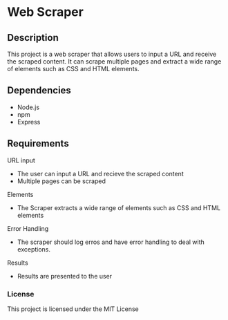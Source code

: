 # Web Scraper

## Description
This project is a web scraper that allows users to input a URL and receive the scraped content. It can scrape multiple pages and extract a wide range of elements such as CSS and HTML elements.

## Dependencies
- Node.js
- npm
- Express

## Requirements
URL input
- The user can input a URL and recieve the scraped content
- Multiple pages can be scraped

Elements
- The Scraper extracts a wide range of elements such as CSS and HTML elements

Error Handling
- The scraper should log erros and have error handling to deal with exceptions.

Results
- Results are presented to the user 

### License
This project is licensed under the MIT License

